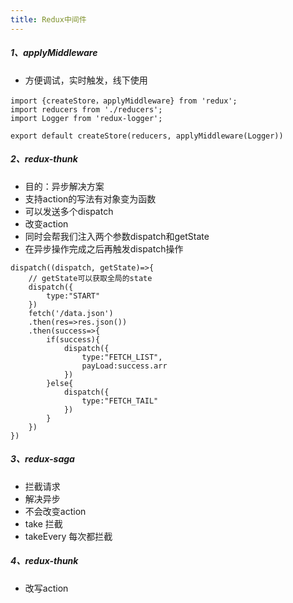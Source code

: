```yaml
---
title: Redux中间件
---
```


##### 1、applyMiddleware
- 方便调试，实时触发，线下使用

```
import {createStore，applyMiddleware} from 'redux';
import reducers from './reducers';
import Logger from 'redux-logger';

export default createStore(reducers, applyMiddleware(Logger))
```
##### 2、redux-thunk
- 目的：异步解决方案
- 支持action的写法有对象变为函数
- 可以发送多个dispatch
- 改变action
- 同时会帮我们注入两个参数dispatch和getState
- 在异步操作完成之后再触发dispatch操作
```
dispatch((dispatch, getState)=>{
    // getState可以获取全局的state
    dispatch({
        type:"START"
    })
    fetch('/data.json')
    .then(res=>res.json())
    .then(success=>{
        if(success){
            dispatch({
                type:"FETCH_LIST",
                payLoad:success.arr
            })
        }else{
            dispatch({
                type:"FETCH_TAIL"
            })
        }
    })
})
```
##### 3、redux-saga
- 拦截请求
- 解决异步
- 不会改变action
- take 拦截
- takeEvery 每次都拦截
##### 4、redux-thunk
- 改写action

